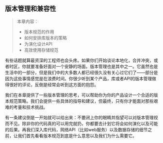 ## 版本管理和兼容性

>本章内容：
>
>- 版本规范的作用
>- 如何安排库版本的策略
>- 为演化设计API
>- 高效使用存储规范

有些话题就算最资深的工程师也会头疼。如果你们开始谈论本地化，合并冲突，或者时区，你就要准备好面对一个安静的场面。版本管理也是其中之一。它虽然也是生活中的一部分，但是我们中的大多数人都已经很久没有关心过它们了——部分是因为这些事情感觉是在浪费时间。你很少听到某个产品，库或者API的版本管理做得很好的评论，反倒是经常会听到这方面的抱怨。

我们在本章提供了一些版本管理的思考，可以帮助你为你的产品设计一个合适的版本规范策略。我们会提供一些具体的指导和建议，但最终，只有你才能面对那些艰难的考量和技术挑战。

有一条建议倒是一开始就可以给出来：不要闭上你的眼睛并指望可以对版本管理视而不见。除非你的代码真的可以用完就扔，你都要去计划它将会如何演化以及可能的后果。再我们深入库代码，网络API（比如web服务）以及数据存储的细节之前，让我们首先看看版本规范到底是什么意思以及我们为什么需要它。
